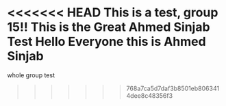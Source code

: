 <<<<<<< HEAD
This is a test, group 15!!
This is the Great Ahmed Sinjab Test
Hello Everyone this is Ahmed Sinjab
=======
whole group test
>>>>>>> 768a7ca5d7daf3b8501eb8063414dee8c48356f3
